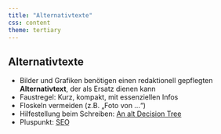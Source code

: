 ```yaml
---
title: "Alternativtexte"
css: content
theme: tertiary
---
```

## Alternativtexte

- Bilder und Grafiken benötigen einen redaktionell gepflegten **Alternativtext**, der als Ersatz dienen kann
- Faustregel: Kurz, kompakt, mit essenziellen Infos
- Floskeln vermeiden (z.B. „Foto von …“)
- Hilfestellung beim Schreiben: [An alt Decision Tree](https://www.w3.org/WAI/tutorials/images/decision-tree/)
- Pluspunkt: <abbr title="Suchmaschinenoptimierung">SEO</abbr>
